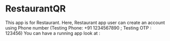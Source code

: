 # RestaurantQR

This app is for Restaurant.
Here, Restaurant app user can create an account using Phone number (Testing Phone: +91 1234567890 ; Testing OTP : 123456)
You can have a running app look at :
